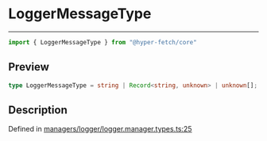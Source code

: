 

# LoggerMessageType

<div class="api-docs__separator" data-reactroot="">

---

</div><div class="api-docs__import" data-reactroot="">

```ts
import { LoggerMessageType } from "@hyper-fetch/core"
```

</div><div class="api-docs__section">

## Preview

</div><div class="api-docs__preview type single">

```ts
type LoggerMessageType = string | Record<string, unknown> | unknown[];
```

</div><div class="api-docs__section">

## Description

</div><div class="api-docs__description"><span class="api-docs__do-not-parse">



</span></div><p class="api-docs__definition">

Defined in [managers/logger/logger.manager.types.ts:25](https://github.com/BetterTyped/hyper-fetch/blob/0bdb96c0/packages/core/src/managers/logger/logger.manager.types.ts#L25)

</p>